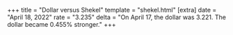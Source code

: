+++
title = "Dollar versus Shekel"
template = "shekel.html"
[extra]
date = "April 18, 2022"
rate = "3.235"
delta = "On April 17, the dollar was 3.221. The dollar became 0.455% stronger."
+++
